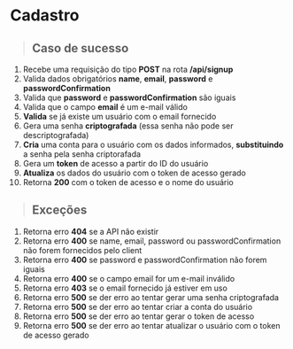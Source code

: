 # Cadastro

> ## Caso de sucesso

1.  Recebe uma requisição do tipo **POST** na rota **/api/signup**
2.  Valida dados obrigatórios **name**, **email**, **password** e **passwordConfirmation**
3.  Valida que **password** e **passwordConfirmation** são iguais
4.  Valida que o campo **email** é um e-mail válido
5.  **Valida** se já existe um usuário com o email fornecido
6.  Gera uma senha **criptografada** (essa senha não pode ser descriptografada)
7.  **Cria** uma conta para o usuário com os dados informados, **substituindo** a senha pela senha criptorafada
8.  Gera um **token** de acesso a partir do ID do usuário
9.  **Atualiza** os dados do usuário com o token de acesso gerado
10. Retorna **200** com o token de acesso e o nome do usuário

> ## Exceções

1. Retorna erro **404** se a API não existir
2. Retorna erro **400** se name, email, password ou passwordConfirmation não forem fornecidos pelo client
3. Retorna erro **400** se password e passwordConfirmation não forem iguais
4. Retorna erro **400** se o campo email for um e-mail inválido
5. Retorna erro **403** se o email fornecido já estiver em uso
6. Retorna erro **500** se der erro ao tentar gerar uma senha criptografada
7. Retorna erro **500** se der erro ao tentar criar a conta do usuário
8. Retorna erro **500** se der erro ao tentar gerar o token de acesso
9. Retorna erro **500** se der erro ao tentar atualizar o usuário com o token de acesso gerado
